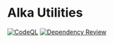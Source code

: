 # Alka Utilities

[![CodeQL](https://github.com/AlkaUtilities/alka_utilities/actions/workflows/codeql.yml/badge.svg)](https://github.com/AlkaUtilities/alka_utilities/actions/workflows/codeql.yml) [![Dependency Review](https://github.com/AlkaUtilities/alka_utilities/actions/workflows/dependency-review.yml/badge.svg)](https://github.com/AlkaUtilities/alka_utilities/actions/workflows/dependency-review.yml)
